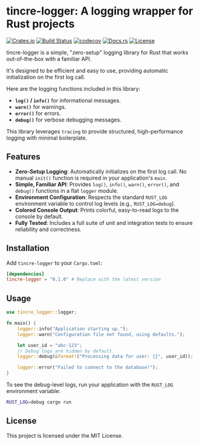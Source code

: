 # tincre-logger: A logging wrapper for Rust projects

[![Crates.io](https://img.shields.io/crates/v/tincre-logger)](https://crates.io/crates/tincre-logger)
[![Build Status](https://github.com/Tincre/tincre-logger/actions/workflows/tests.yml/badge.svg)](https://github.com/Tincre/tincre-logger/actions/workflows/tests.yml)
[![codecov](https://codecov.io/gh/Tincre/tincre-logger/branch/main/graph/badge.svg)](https://codecov.io/gh/Tincre/tincre-logger)
[![Docs.rs](https://docs.rs/tincre-logger/badge.svg)](https://docs.rs/tincre-logger)
[![License](https://img.shields.io/crates/l/tincre-logger)](https://crates.io/crates/tincre-logger)

tincre-logger is a simple, "zero-setup" logging library for Rust that works out-of-the-box with a familiar API.

It's designed to be efficient and easy to use, providing automatic initialization on the first log call.

Here are the logging functions included in this library:

- **`log()` / `info()`** for informational messages.
- **`warn()`** for warnings.
- **`error()`** for errors.
- **`debug()`** for verbose debugging messages.

This library leverages `tracing` to provide structured, high-performance logging with minimal boilerplate.

## Features

- **Zero-Setup Logging**: Automatically initializes on the first log call. No manual `init()` function is required in your application's `main`.
- **Simple, Familiar API**: Provides `log()`, `info()`, `warn()`, `error()`, and `debug()` functions in a flat `logger` module.
- **Environment Configuration**: Respects the standard `RUST_LOG` environment variable to control log levels (e.g., `RUST_LOG=debug`).
- **Colored Console Output**: Prints colorful, easy-to-read logs to the console by default.
- **Fully Tested**: Includes a full suite of unit and integration tests to ensure reliability and correctness.

## Installation

Add `tincre-logger` to your `Cargo.toml`:

```toml
[dependencies]
tincre-logger = "0.1.0" # Replace with the latest version
```

## Usage

```rust
use tincre_logger::logger;

fn main() {
    logger::info("Application starting up.");
    logger::warn("Configuration file not found, using defaults.");

    let user_id = "abc-123";
    // Debug logs are hidden by default.
    logger::debug(&format!("Processing data for user: {}", user_id));

    logger::error("Failed to connect to the database!");
}
```

To see the debug-level logs, run your application with the `RUST_LOG` environment variable:

```sh
RUST_LOG=debug cargo run
```

## License

This project is licensed under the MIT License.
